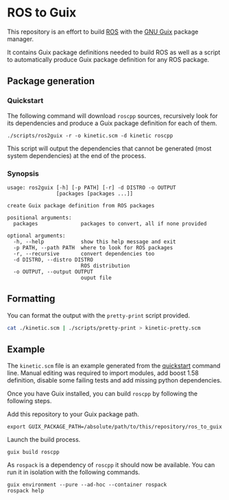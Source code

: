 # ROS to Guix

This repository is an effort to build [ROS](http://www.ros.org/) with the [GNU Guix](https://www.gnu.org/software/guix/) package manager.

It contains Guix package definitions needed to build ROS as well as a script to automatically produce Guix package definition for any ROS package.

## Package generation

### Quickstart

The following command will download `roscpp` sources, recursively look for its dependencies and produce a Guix package definition for each of them.

```none
./scripts/ros2guix -r -o kinetic.scm -d kinetic roscpp
```

This script will output the dependencies that cannot be generated (most system dependencies) at the end of the process.

### Synopsis

```none
usage: ros2guix [-h] [-p PATH] [-r] -d DISTRO -o OUTPUT
                [packages [packages ...]]

create Guix package definition from ROS packages

positional arguments:
  packages              packages to convert, all if none provided

optional arguments:
  -h, --help            show this help message and exit
  -p PATH, --path PATH  where to look for ROS packages
  -r, --recursive       convert dependencies too
  -d DISTRO, --distro DISTRO
                        ROS distribution
  -o OUTPUT, --output OUTPUT
                        ouput file
```

## Formatting

You can format the output with the `pretty-print` script provided.

```bash
cat ./kinetic.scm | ./scripts/pretty-print > kinetic-pretty.scm
```

## Example

The `kinetic.scm` file is an example generated from the [quickstart](#quickstart) command line.
Manual editing was required to import modules, add boost 1.58 definition, disable some failing tests and add missing python dependencies.

Once you have Guix installed, you can build `roscpp` by following the following steps.

Add this repository to your Guix package path.

```none
export GUIX_PACKAGE_PATH=/absolute/path/to/this/repository/ros_to_guix
```

Launch the build process.

```none
guix build roscpp
```

As `rospack` is a dependency of `roscpp` it should now be available.
You can run it in isolation with the following commands.

```none
guix environment --pure --ad-hoc --container rospack
rospack help
```

